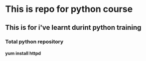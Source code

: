 # This is repo for python course 
## This is for i've learnt durint python training
### Total python repository
#### yum install httpd
